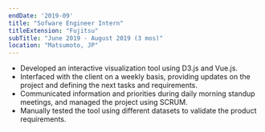 ```yaml
---
endDate: '2019-09'
title: "Sofware Engineer Intern"
titleExtension: "Fujitsu"
subTitle: "June 2019 - August 2019 (3 mos)"
location: "Matsumoto, JP"
---
```


- Developed an interactive visualization tool using D3.js and Vue.js.
- Interfaced with the client on a weekly basis, providing updates on the project and defining the next tasks and requirements.
- Communicated information and priorities during daily morning standup meetings, and managed the project using SCRUM.
- Manually tested the tool using different datasets to validate the product requirements.